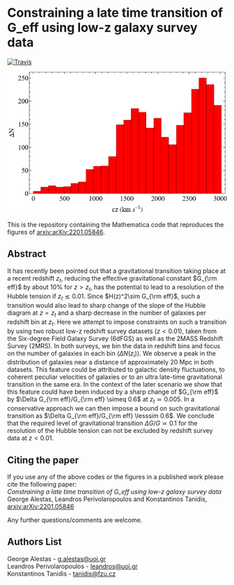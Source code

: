 # Constraining a late time transition of G_eff using low-z galaxy survey data

[![Travis](https://img.shields.io/badge/language-Mathematica-green.svg)]()

<p align="center">
<img src="preview.png" width="700" title="preview" />
</p>

This is the repository containing the Mathematica code that reproduces the figures of [arxiv:arXiv:2201.05846](https://arxiv.org/abs/2201.05846).

## Abstract
It has recently been pointed out that a gravitational transition taking place at a recent redshift $z_t$, reducing the effective gravitational constant $G_{\rm eff}$ by about $10\%$ for $z>z_t$, has the potential to lead to a resolution of the Hubble tension if $z_t\lesssim 0.01$. Since $H(z)^2\sim G_{\rm eff}$, such a transition would also lead to sharp change of the slope of the Hubble diagram at $z=z_t$ and a sharp decrease in the number of galaxies per redshift bin at $z_t$. Here we attempt to impose constraints on such a transition by using two robust  low-z redshift survey datasets ($z<0.01$), taken from the Six-degree Field Galaxy Survey (6dFGS) as well as the 2MASS Redshift Survey (2MRS). In both surveys, we bin the data in redshift bins and focus on the number of galaxies in each bin ($\Delta N(z_i)$). We observe a peak in the distribution of galaxies near a distance of approximately 20 Mpc in both datasets. This feature could be attributed to galactic density fluctuations, to coherent peculiar velocities of galaxies  or to an ultra late-time gravitational transition in the same era. In the context of the later scenario we show that this feature could have been induced by a sharp change of $G_{\rm eff}$ by $\Delta G_{\rm eff}/G_{\rm eff} \simeq 0.6$ at $z_t\simeq 0.005$. In a conservative approach we can then impose a bound on such gravitational transition as $\Delta G_{\rm eff}/G_{\rm eff} \lesssim 0.6$. We conclude that the required level of gravitational transition $\Delta G/G \simeq 0.1$ for the resolution of the Hubble tension can not be excluded by redshift survey data at $z<0.01$.

## Citing the paper 
If you use any of the above codes or the figures in a published work please cite the following paper:
<br>*Constraining a late time transition of G_eff using low-z galaxy survey data*
<br>George Alestas, Leandros Perivolaropoulos and Konstantinos Tanidis, [arxiv:arXiv:2201.05846](https://arxiv.org/abs/2201.05846)

Any further questions/comments are welcome.


## Authors List
George Alestas - <g.alestas@uoi.gr>
<br>Leandros Perivolaropoulos - <leandros@uoi.gr>
<br>Konstantinos Tanidis - <tanidis@fzu.cz>
